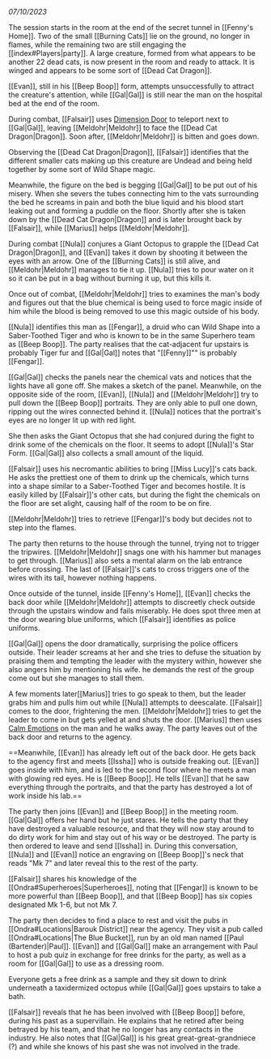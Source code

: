 *07/10/2023*

The session starts in the room at the end of the secret tunnel in [[Fenny's Home]]. Two of the small [[Burning Cats]] lie on the ground, no longer in flames, while the remaining two are still engaging the [[index#Players|party]]. A large creature, formed from what appears to be another 22 dead cats, is now present in the room and ready to attack. It is winged and appears to be some sort of [[Dead Cat Dragon]].

[[Evan]], still in his [[Beep Boop]] form, attempts unsuccessfully to attract the creature's attention, while [[Gal|Gal]] is still near the man on the hospital bed at the end of the room.

During combat, [[Falsair]] uses [Dimension Door](https://www.dndbeyond.com/spells/dimension-door) to teleport next to [[Gal|Gal]], leaving [[Meldohr|Meldohr]] to face the [[Dead Cat Dragon|Dragon]]. Soon after, [[Meldohr|Meldohr]] is bitten and goes down.

Observing the [[Dead Cat Dragon|Dragon]], [[Falsair]] identifies that the different smaller cats making up this creature are Undead and being held together by some sort of Wild Shape magic.

Meanwhile, the figure on the bed is begging [[Gal|Gal]] to be put out of his misery. When she severs the tubes connecting him to the vats surrounding the bed he screams in pain and both the blue liquid and his blood start leaking out and forming a puddle on the floor. Shortly after she is taken down by the [[Dead Cat Dragon|Dragon]] and is later brought back by [[Falsair]], while [[Marius]] helps [[Meldohr|Meldohr]].

During combat [[Nula]] conjures a Giant Octopus to grapple the [[Dead Cat Dragon|Dragon]], and [[Evan]] takes it down by shooting it between the eyes with an arrow. One of the [[Burning Cats]] is still alive, and [[Meldohr|Meldohr]] manages to tie it up. [[Nula]] tries to pour water on it so it can be put in a bag without burning it up, but this kills it.

Once out of combat, [[Meldohr|Meldohr]] tries to examines the man's body and figures out that the blue chemical is being used to force magic inside of him while the blood is being removed to use this magic outside of his body.

[[Nula]] identifies this man as [[Fengar]], a druid who can Wild Shape into a Saber-Toothed Tiger and who is known to be in the same Superhero team as [[Beep Boop]]. The party realises that the cat-adjacent fur upstairs is probably Tiger fur and [[Gal|Gal]] notes that "[[Fenny]]"" is probably [[Fengar]].

[[Gal|Gal]] checks the panels near the chemical vats and notices that the lights have all gone off. She makes a sketch of the panel. Meanwhile, on the opposite side of the room, [[Evan]], [[Nula]] and [[Meldohr|Meldohr]] try to pull down the [[Beep Boop]] portraits. They are only able to pull one down, ripping out the wires connected behind it. [[Nula]] notices that the portrait's eyes are no longer lit up with red light.

She then asks the Giant Octopus that she had conjured during the fight to drink some of the chemicals on the floor. It seems to adopt [[Nula]]'s Star Form. [[Gal|Gal]] also collects a small amount of the liquid.

[[Falsair]] uses his necromantic abilities to bring [[Miss Lucy]]'s cats back. He asks the prettiest one of them to drink up the chemicals, which turns into a shape similar to a Saber-Toothed Tiger and becomes hostile. It is easily killed by [[Falsair]]'s other cats, but during the fight the chemicals on the floor are set alight, causing half of the room to be on fire.

[[Meldohr|Meldohr]] tries to retrieve [[Fengar]]'s body but decides not to step into the flames. 

The party then returns to the house through the tunnel, trying not to trigger the tripwires. [[Meldohr|Meldohr]] snags one with his hammer but manages to get through. [[Marius]] also sets a mental alarm on the lab entrance before crossing. The last of [[Falsair]]'s cats to cross triggers one of the wires with its tail, however nothing happens.

Once outside of the tunnel, inside [[Fenny's Home]], [[Evan]] checks the back door while [[Meldohr|Meldohr]] attempts to discreetly check outside through the upstairs window and fails miserably. He does spot three men at the door wearing blue uniforms, which [[Falsair]] identifies as police uniforms.

[[Gal|Gal]] opens the door dramatically, surprising the police officers outside. Their leader screams at her and she tries to defuse the situation by praising them and tempting the leader with the mystery within, however she also angers him by mentioning his wife. he demands the rest of the group come out but she manages to stall them.

A few moments later[[Marius]] tries to go speak to them, but the leader grabs him and pulls him out while [[Nula]] attempts to deescalate. [[Falsair]] comes to the door, frightening the men. [[Meldohr|Meldohr]] tries to get the leader to come in but gets yelled at and shuts the door. [[Marius]] then uses [Calm Emotions](https://www.dndbeyond.com/spells/calm-emotions) on the man and he walks away. The party leaves out of the back door and returns to the agency.

==Meanwhile, [[Evan]] has already left out of the back door. He gets back to the agency first and meets [[Issha]] who is outside freaking out. [[Evan]] goes inside with him, and is led to the second floor where he meets a man with glowing red eyes. He is [[Beep Boop]]. He tells [[Evan]] that he saw everything through the portraits, and that the party has destroyed a lot of work inside his lab.==

The party then joins [[Evan]] and [[Beep Boop]] in the meeting room. [[Gal|Gal]] offers her hand but he just stares. He tells the party that they have destroyed a valuable resource, and that they will now stay around to do dirty work for him and stay out of his way or be destroyed. The party is then ordered to leave and send [[Issha]] in. During this conversation, [[Nula]] and [[Evan]] notice an engraving on [[Beep Boop]]'s neck that reads "Mk 7" and later reveal this to the rest of the party.

[[Falsair]] shares his knowledge of the [[Ondra#Superheroes|Superheroes]], noting that [[Fengar]] is known to be more powerful than [[Beep Boop]], and that [[Beep Boop]] has six copies designated Mk 1-6, but not Mk 7.

The party then decides to find a place to rest and visit the pubs in [[Ondra#Locations|Barouk District]] near the agency. They visit a pub called [[Ondra#Locations|The Blue Bucket]], run by an old man named [[Paul (Bartender)|Paul]]. [[Evan]] and [[Gal|Gal]] make an arrangement with Paul to host a pub quiz in exchange for free drinks for the party, as well as a room for [[Gal|Gal]] to use as a dressing room. 

Everyone gets a free drink as a sample and they sit down to drink underneath a taxidermized octopus while [[Gal|Gal]] goes upstairs to take a bath.

[[Falsair]] reveals that he has been involved with [[Beep Boop]] before, during his past as a supervillain. He explains that he retired after being betrayed by his team, and that he no longer has any contacts in the industry. He also notes that [[Gal|Gal]] is his great great-great-grandniece (?) and while she knows of his past she was not involved in the trade.